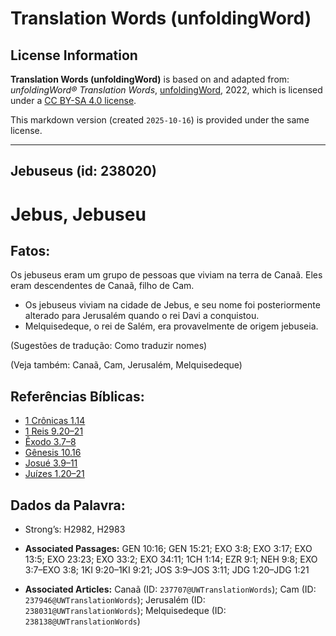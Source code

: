 # Translation Words (unfoldingWord)

## License Information

**Translation Words (unfoldingWord)** is based on and adapted from: _unfoldingWord® Translation Words_, [unfoldingWord](https://unfoldingword.org/utw), 2022, which is licensed under a [CC BY-SA 4.0 license](https://creativecommons.org/licenses/by-sa/4.0/legalcode.en).

This markdown version (created `2025-10-16`) is provided under the same license.



--------------------------------

## Jebuseus (id: 238020)

Jebus, Jebuseu
==============

Fatos:
------

Os jebuseus eram um grupo de pessoas que viviam na terra de Canaã. Eles eram descendentes de Canaã, filho de Cam.

* Os jebuseus viviam na cidade de Jebus, e seu nome foi posteriormente alterado para Jerusalém quando o rei Davi a conquistou.
* Melquisedeque, o rei de Salém, era provavelmente de origem jebuseia.

(Sugestões de tradução: Como traduzir nomes)

(Veja também: Canaã, Cam, Jerusalém, Melquisedeque)

Referências Bíblicas:
---------------------

* [1 Crônicas 1\.14](https://ref.ly/1Chr1:14)
* [1 Reis 9\.20–21](https://ref.ly/1Kgs9:20-1Kgs9:21)
* [Êxodo 3\.7–8](https://ref.ly/Exod3:7-Exod3:8)
* [Gênesis 10\.16](https://ref.ly/Gen10:16)
* [Josué 3\.9–11](https://ref.ly/Josh3:9-Josh3:11)
* [Juízes 1\.20–21](https://ref.ly/Judg1:20-Judg1:21)

Dados da Palavra:
-----------------

* Strong’s: H2982, H2983

* **Associated Passages:** GEN 10:16; GEN 15:21; EXO 3:8; EXO 3:17; EXO 13:5; EXO 23:23; EXO 33:2; EXO 34:11; 1CH 1:14; EZR 9:1; NEH 9:8; EXO 3:7–EXO 3:8; 1KI 9:20–1KI 9:21; JOS 3:9–JOS 3:11; JDG 1:20–JDG 1:21
* **Associated Articles:** Canaã (ID: `237707@UWTranslationWords`); Cam (ID: `237946@UWTranslationWords`); Jerusalém (ID: `238031@UWTranslationWords`); Melquisedeque (ID: `238138@UWTranslationWords`)

